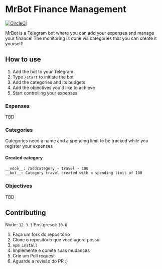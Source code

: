 # MrBot Finance Management

[![CircleCI](https://circleci.com/gh/Mateus-Resende/mrbot-finance/tree/master.svg?style=svg)](https://circleci.com/gh/Mateus-Resende/mrbot-finance/tree/master)

MrBot is a Telegram bot where you can add your expenses and manage your finance! The monitoring is done via categories that you can create it yourself!

## How to use

1. Add the bot to your Telegram
2. Type `/start` to initiate the bot
3. Add the categories and its budgets
4. Add the objectives you'd like to achieve
5. Start controlling your expenses

### Expenses

TBD

### Categories

Categories need a name and a spending limit to be tracked while you register your expenses

#### Created category

```md
__você__: /addcategory - travel - 100
__bot__: Category travel created with a spending limit of 100
```

### Objectives

TBD

## Contributing

Node: `12.3.1`
Postgresql: `10.8`

1. Faça um fork do repositório
2. Clone o repositório que você agora possui
3. `npm install`
4. Implemente e comite suas mudanças
5. Crie um Pull request
6. Aguarde a revisão do PR :)
